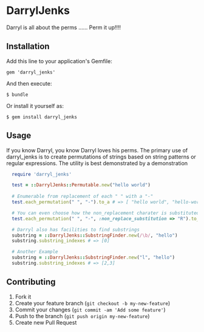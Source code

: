 # DarrylJenks

Darryl is all about the perms ...... Perm it up!!!!

## Installation

Add this line to your application's Gemfile:

    gem 'darryl_jenks'

And then execute:

    $ bundle

Or install it yourself as:

    $ gem install darryl_jenks

## Usage

If you know Darryl, you know Darryl loves his perms.  The primary use of 
darryl_jenks is to create permutations of strings based on string patterns
or regular expressions.  The utility is best demonstrated by a demonstration

```ruby
  require 'darryl_jenks'

  test = ::DarrylJenks::Permutable.new("hello world")  
  
  # Enumerable from replacement of each " " with a "-"
  test.each_permutation(" ", "-").to_a # => [ "hello world", "hello-world" ]

  # You can even choose how the non_replacement charater is substituted
  test.each_permutation(" ", "-", :non_replace_substitution => "R").to_a # => ["helloRworld", "hello-world"]

  # Darryl also has facilities to find substrings
  substring = ::DarrylJenks::SubstringFinder.new(/\b/, "hello")
  substring.substring_indexes # => [0]

  # Another Example
  substring = ::DarrylJenks::SubstringFinder.new("l", "hello")
  substring.substring_indexes # => [2,3]
```

## Contributing

1. Fork it
2. Create your feature branch (`git checkout -b my-new-feature`)
3. Commit your changes (`git commit -am 'Add some feature'`)
4. Push to the branch (`git push origin my-new-feature`)
5. Create new Pull Request
